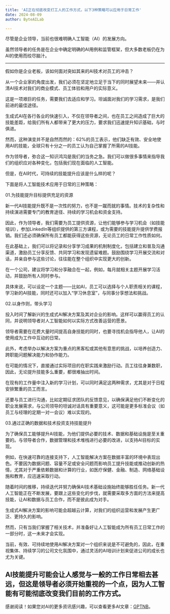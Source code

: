 ```yaml
---
title: 'AI正在彻底改变打工人的工作方式，以下3种策略可以应用于日常工作'
date: 2024-08-09
author: ByteAILab

---
```


尽管是企业领导，当前也很难明确人工智能（AI）的发展方向。

虽然领导者的任务是在企业中确定明确的AI用例和监管框架，但大多数老板仍在为AI的使用而绞尽脑汁。

---


假如你是企业老板，该如何面对突如其来的AI技术对员工的冲击？

从一个企业家的角度出发，我们必须在坚定地立足于当下的同时展望未来——并认清AI技术对我们的商业模式、员工体验和用户的实际意义。

这是一项艰巨的任务，需要我们去适应和学习。坦诚面对我们的学习需求，是我们前进的最佳途径。

生成式AI在各行各业的快速引入，不仅在领导者之间，也在员工之间造成了巨大的技能差距，给我们所有人都带来了更大的压力，要求我们迅速提升知识基础，与时俱进。

然而，这种演变并不是自然而然的：62%的员工表示，他们缺乏有效、安全地使用AI的技能，全球只有十分之一的员工认为自己掌握了所需的AI技能。

作为领导者，弥合这一知识鸿沟是我们的当务之急。我们可以做很多事情来指导我们的组织应对各种变化，包括我们现在面临的人工智能。

但是，在AI时代，可持续的技能提升应该是什么样的呢？

下面是将人工智能技术应用于日常的三种策略：

01.为技能提升目标提供充足的资源

新一代AI技能提升既不是一次性的努力，也不是一蹴而就的事情。技术的复杂性和持续演进需要专门的教育途径、持续的学习机会和资金支持。

因此，作为领导者，我们需要为员工提供资源，让他们能够参与学习机会（如技能培训），参加LinkedIn等组织提供的第三方课程，或为需要的技能提升提供学费报销。我们还必须确保所有员工都能获得这些资源，无论员工的日常工作性质如何。

在此基础上，我们可以将记录和分享学习成果的机制制度化，包括建立和普及沟通渠道，激励员工分享反馈、共同学习和发现遗留难题。鼓励围绕学习开展交流和对话，并亲自参与这些讨论，往往能在整个组织中实现更大的创新。

在一个公司，建议将学习和分享融合在一起，例如，每月就相关主题开展学习活动，并鼓励所有人同时参与。

具体来说，可以设定一个主题——比如AI，员工可以选择与个人职责相关的课程，学习新的AI技能，同时还可以加入“学习休息室”，与同事分享想法和挑战。

02.以身作则，带头学习

投入时间了解新兴的生成式AI解决方案及其对企业的影响。这样可以赢得员工的认同，并说明领导者对人工智能如何以实际方式改善运营的愿景。

领导者需要在花费大量时间提高自身技能的同时，也要寻找机会指导他人，让AI的使用成为工作中互动的日常。

此外，考虑举办以解决方案为重点的黑客松或其他有意思的挑战，以培养创造力、跨职能问题解决能力和协作能力。

在可能的情况下，直接通过实际项目的在职实践来激励行动。员工往往身兼数职，因此，无论提升技能多么重要，都很难抽出时间。

在现有的工作量中注入新的学习计划，可以同时满足这两种需求，尤其是对于日程安排繁重的员工而言。

还要与员工进行沟通，比如定期征求团队的反馈意见，以确保满足他们不断变化的职业发展需求，与公司领导的坦诚对话具有重要意义，这可能是更多标准会议（如员工与经理的定期一对一会议）难以实现的。

03.通过正确的数据和技术投资支持技能提升

为了确保员工能够提升AI技能，为他们提供必要的技术、数据和基础设施是至关重要的。与领导者合作，数据管理和技术堆栈进行必要的改进，以支持AI目标的实现。

例如，在快速可靠的连接支持下，人工智能解决方案在数据丰富的环境中表现出色。不要因为数据问题、容量不足或安全问题而影响员工提升技能或推动创新的热情，尤其对于严重依赖数据和计算的行业，如医疗保健、金融、制造、网络基础设施和教育，应迅速采取行动。

随着时间的推移，持续迭代并努力确保AI技术基础设施始终能够胜任任务。新一代人工智能正在不断发展，要跟上这些变化的步伐，就需要采取多方面的方法来提高技能，让AI和数据与员工合作，而不是彼此成为对手。

生成式AI解决方案的影响可能会超越云计算，对我们的组织运营和发展产生更广泛、更持久的影响。

然而，只有当我们掌握了相关技术，并准备好让人工智能成为所有员工日常工作的一部分时，这一未来才会实现。

当前，有效、可持续地使用AI解决方案对一个组织来说是不可避免的，因此，在重视集体、持续学习的公司文化氛围中，通过灵活的AI培训计划来促进公司的成长也尤为关键。

AI技能提升可能会让人感觉与一般的工作日常相去甚远，但这是领导者必须开始重视的一个点，因为人工智能有可能彻底改变我们目前的工作方式。
---
感谢阅读！如果您对AI的更多资讯感兴趣，可以查看更多AI文章：[GPTNB](https://gptnb.com)。